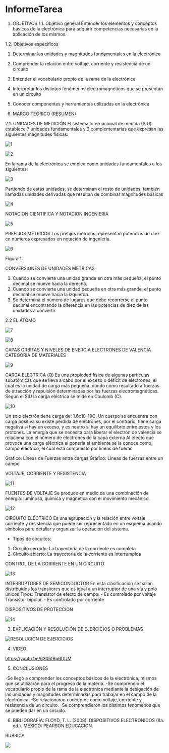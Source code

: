# InformeTarea

1. OBJETIVOS
1.1.	Objetivo general
Entender los elementos y conceptos básicos de la electrónica para adquirir competencias necesarias en la aplicación de los mismos. 

1.2.	Objetivos especificos
1.	Determinar las unidades y magnitudes fundamentales en la electrónica
2.	Comprender la relación entre voltaje, corriente y resistencia de un circuito
3.	Entender el vocabulario propio de la rama de la electrónica
4.	Interpretar los distintos fenómenos electromagnéticos que se presentan en un circuito
5.	Conocer componentes y herramientas utilizadas en la electrónica

2. MARCO TEÓRICO (RESUMEN)

2.1.	UNIDADES DE MEDICIÓN
El sistema Internacional de medida (SIU) establece 7 unidades fundamentales y 2 complementarias que expresan las siguientes magnitudes físicas: 

![1](https://user-images.githubusercontent.com/104941068/168803011-b997fb66-8997-45f6-83eb-4b4f07f1bc40.png)

![2](https://user-images.githubusercontent.com/104941068/168803010-07202822-277c-43ae-b91e-ddf4255c24c6.png)

En la rama de la electrónica se emplea como unidades fundamentales a los siguientes:

![3](https://user-images.githubusercontent.com/104941068/168803008-a7228647-675e-4048-8ef1-635b362b6fdf.png)

Partiendo de estas unidades, se determinan el resto de unidades, también llamadas unidades derivadas que resultan de combinar magnitudes básicas 

![4](https://user-images.githubusercontent.com/104941068/168803006-ac76f620-ae23-4a3a-9ebc-c5c644046064.png)

NOTACION CIENTIFICA Y NOTACION INGENIERIA

![5](https://user-images.githubusercontent.com/104941068/168803004-d646e597-38d9-49c9-9fe8-9e5aa6b2bc71.png)

PREFIJOS METRICOS
 Los prefijos métricos representan potencias de diez en números expresados en notación de ingeniería.

![6](https://user-images.githubusercontent.com/104941068/168803003-ae17cf48-6a7e-4ce3-9b53-dfd7d81a0211.png)

Figura 1:

CONVERSIONES DE UNIDADES METRICAS
1. Cuando se convierte una unidad grande en otra más pequeña, el punto decimal se mueve hacia la derecha.
2. Cuando se convierte una unidad pequeña en otra más grande, el punto decimal se mueve hacia la izquierda. 
3. Se determina el número de lugares que debe recorrerse el punto decimal encontrando la diferencia en las potencias de diez de las unidades a convertir

2.2 EL ÁTOMO

![7](https://user-images.githubusercontent.com/104941068/168803002-04a018a2-9548-41a0-9e00-fb0f9cdf5ded.png)

![8](https://user-images.githubusercontent.com/104941068/168802999-53dab81c-e184-498d-903a-ed575c583f26.png)

CAPAS ORBITAS Y NIVELES DE ENERGIA
ELECTRONES DE VALENCIA
CATEGORIA DE MATERIALES

![9](https://user-images.githubusercontent.com/104941068/168802997-8e561284-c13c-4a4a-b6df-2308430b40e6.png)

CARGA ELECTRICA (Q)
Es una propiedad física de algunas partículas subatómicas que se lleva a cabo por el exceso o déficit de electrones, el cual es la unidad de carga más pequeña, dando como resultado a fuerzas de atracción y repulsión determinadas por las fuerzas electromagnéticas. Según el SIU la carga eléctrica se mide en Coulomb (C).

![10](https://user-images.githubusercontent.com/104941068/168802995-4b2472cd-292c-4672-a4d4-8b96585deaa8.png)

Un solo electrón tiene carga de: 1.6x10-19C. Un cuerpo se encuentra con carga positiva su existe perdida de electrones, por el contrario, tiene carga negativa si hay un exceso, y es neutro si hay un equilibrio entre estos y los protones. La energía que se necesita para liberar el electrón de valencia se relaciona con el número de electrones de la capa externa
Al efecto que provoca una carga eléctrica al ponerla al ambiente se la conoce como campo eléctrico, el cual está compuesto por líneas de fueras

Grafico: Líneas de Fuerzas entre cargas
Gráfico: Líneas de fuerzas entre un campo

VOLTAJE, CORRIENTE Y RESISTENCIA

![11](https://user-images.githubusercontent.com/104941068/168802993-3fc3fb76-6082-4259-9335-93f351ef62cf.png)

FUENTES DE VOLTAJE
Se produce en medio de una combinación de energía: luminosa, química y magnética con el movimiento mecánico.

![12](https://user-images.githubusercontent.com/104941068/168802990-6f5b56a4-e836-4095-b3dc-2f011cab7202.png)

CIRCUITO ELÉCTRICO
Es una agrupación y la relación entre voltaje corriente y resistencia que puede ser representado en un esquema usando símbolos para detallar y organizar la operación del sistema.
-	Tipos de circuitos:
1.	Circuito cerrado: La trayectoria de la corriente es completa
2.	Circuito abierto: La trayectoria de la corriente es interrumpida

CONTROL DE LA CORRIENTE EN UN CIRCUITO

![13](https://user-images.githubusercontent.com/104941068/168803014-70c8f295-d399-4766-b768-2e7d7fc66518.png)

INTERRUPTORES DE SEMICONDUCTOR
En esta clasificación se hallan distribuidos los transitores que es igual a un interruptor de una vía y polo únicos
Tipos:
Transistor de efecto de campo. - Es controlado por voltaje
Transistor bipolar. - Es controlado por corriente

DISPOSITIVOS DE PROTECCION

![14](https://user-images.githubusercontent.com/104941068/168803012-4317b81a-2566-483d-a8e0-6a0233d52aaf.png)

3. EXPLICACIÓN Y RESOLUCIÓN DE EJERCICIOS O PROBLEMAS

![RESOLUCIÓN DE EJERCICIOS](https://user-images.githubusercontent.com/104941068/168763673-2b57e737-7056-4474-ada2-25930177d8d2.jpg)

4. VIDEO

https://youtu.be/6305fBp6DUM

5. CONCLUSIONES

-Se llegó a comprender los conceptos básicos de la electrónica, mismos que se utilizarán para el progreso de la materia.
-Se comprendió  el vocabulario propio de la rama de la electrónica mediante la desigación de las unidades y magnitudes determinadas para trabajar en el campo de la electrónica.
-Se relacionaron conceptos como voltaje, corriente y  resistencia de un circuito.
-Se comprendieron los distintos fenómenos que se pueden dar en un circuito.

6. BIBLIOGRAFÍA:
FLOYD, T. L. (2008). DISPOSITIVOS ELECTRONICOS (8a. ed.). MEXICO: PEARSON EDUCACION.


RUBRICA

![](https://github.com/doalulema/InformeTarea/blob/main/Tarea.png)
